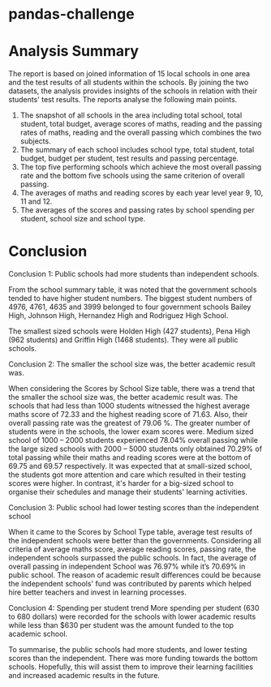 # pandas-challenge 
# Analysis Summary

The report is based on joined information of 15 local schools in one area and the test results of all students within the schools. By joining the two datasets, the analysis provides insights of the schools in relation with their students' test results. The reports analyse the following main points.
  1.	The snapshot of all schools in the area including total school, total student, total budget, average scores of maths, reading and the passing rates of maths, reading and the overall passing which combines the two subjects.
  2.	The summary of each school includes school type, total student, total budget, budget per student, test results and passing percentage.
  3.	The top five performing schools which achieve the most overall passing rate and the bottom five schools using the same criterion of overall passing.
  4.	The averages of maths and reading scores by each year level year 9, 10, 11 and 12.
  5.	The averages of the scores and passing rates by school spending per student, school size and school type.

# Conclusion

Conclusion 1: Public schools had more students than independent schools. 

From the school summary table, it was noted that the government schools tended to have higher student numbers. The biggest student numbers of 4976, 4761, 4635 and 3999 belonged to four government schools Bailey High, Johnson High, Hernandez High and Rodriguez High School.

The smallest sized schools were Holden High (427 students), Pena High (962 students) and Griffin High (1468 students). They were all public schools.


Conclusion 2: The smaller the school size was, the better academic result was.

When considering the Scores by School Size table, there was a trend that the smaller the school size was, the better academic result was.
The schools that had less than 1000 students witnessed the highest average maths score of 72.33 and the highest reading score of 71.63. Also, their overall passing rate was the greatest of 79.06 %. 
The greater number of students were in the schools, the lower exam scores were. Medium sized school of 1000 – 2000 students experienced 78.04% overall passing while the large sized schools with 2000 – 5000 students only obtained 70.29% of total passing while their maths and reading scores were at the bottom of 69.75 and 69.57 respectively.
It was expected that at small-sized school, the students got more attention and care which resulted in their testing scores were higher. In contrast, it's harder for a big-sized school to organise their schedules and manage their students' learning activities.


Conclusion 3: Public school had lower testing scores than the independent school

When it came to the Scores by School Type table, average test results of the independent schools were better than the governments.
Considering all criteria of average maths score, average reading scores, passing rate, the independent schools surpassed the public schools. In fact, the average of overall passing in independent School was 76.97% while it’s 70.69% in public school. 
The reason of academic result differences could be because the independent schools' fund was contributed by parents which helped hire better teachers and invest in learning processes. 

Conclusion 4: Spending per student trend
More spending per student (630 to 680 dollars) were recorded for the schools with lower academic results while less than $630 per student was the amount funded to the top academic school. 


To summarise, the public schools had more students, and lower testing scores than the independent. There was more funding towards the bottom schools. Hopefully, this will assist them to improve their learning facilities and increased academic results in the future.

